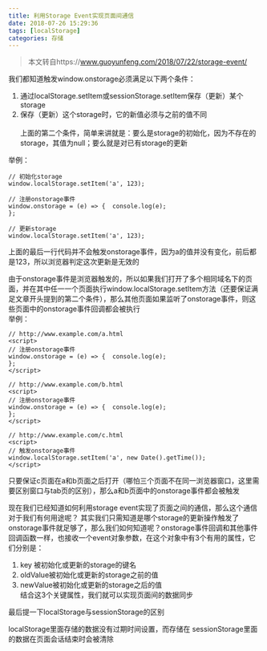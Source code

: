 ```yaml
---
title: 利用Storage Event实现页面间通信
date: 2018-07-26 15:29:36
tags: [localStorage]
categories: 存储
---
```

> 本文转自https://www.guoyunfeng.com/2018/07/22/storage-event/

我们都知道触发window.onstorage必须满足以下两个条件：  
  1. 通过localStorage.setItem或sessionStorage.setItem保存（更新）某个storage
  2. 保存（更新）这个storage时，它的新值必须与之前的值不同  
 <br><!--more-->
上面的第二个条件，简单来讲就是：要么是storage的初始化，因为不存在的storage，其值为null；要么就是对已有storage的更新 

举例：
```
// 初始化storage  
window.localStorage.setItem('a', 123);

// 注册onstorage事件
window.onstorage = (e) => {  console.log(e);
};

// 更新storage
window.localStorage.setItem('a', 123);
```
上面的最后一行代码并不会触发onstorage事件，因为a的值并没有变化，前后都是123，所以浏览器判定这次更新是无效的  

由于onstorage事件是浏览器触发的，所以如果我们打开了多个相同域名下的页面，并在其中任一一个页面执行window.localStorage.setItem方法（还要保证满足文章开头提到的第二个条件），那么其他页面如果监听了onstorage事件，则这些页面中的onstorage事件回调都会被执行  
举例：
```
// http://www.example.com/a.html
<script>
// 注册onstorage事件
window.onstorage = (e) => {  console.log(e);
}; 
</script>
```

```
// http://www.example.com/b.html
<script>
// 注册onstorage事件
window.onstorage = (e) => {  console.log(e);
};
</script>
```
```
// http://www.example.com/c.html
<script>
// 触发onstorage事件
window.localStorage.setItem('a', new Date().getTime());
</script>
```

只要保证c页面在a和b页面之后打开（哪怕三个页面不在同一浏览器窗口，这里需要区别窗口与tab页的区别），那么a和b页面中的onstorage事件都会被触发  

现在我们已经知道如何利用storage event实现了页面之间的通信，那么这个通信对于我们有何用途呢？
其实我们只需知道是哪个storage的更新操作触发了onstorage事件就足够了，那么我们如何知道呢？onstorage事件回调和其他事件回调函数一样，也接收一个event对象参数，在这个对象中有3个有用的属性，它们分别是：  
  1. key 被初始化或更新的storage的键名  
  2. oldValue被初始化或更新的storage之前的值  
  3. newValue被初始化或更新的storage之后的值  
结合这3个关键属性，我们就可以实现页面间的数据同步  

最后提一下localStorage与sessionStorage的区别

localStorage里面存储的数据没有过期时间设置，而存储在 sessionStorage里面的数据在页面会话结束时会被清除
